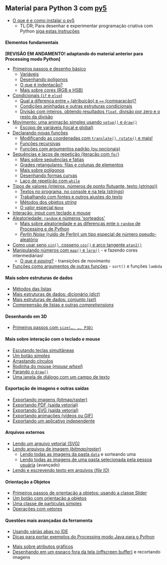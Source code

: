 ## Material para Python 3 com [py5](https://py5.ixora.io)

- [O que é e como instalar o py5](https://abav.lugaralgum.com/como-instalar-p5/)
  - TL:DR; Para desenhar e experimentar programação criativa com Python [siga estas instruções](https://abav.lugaralgum.com/como-instalar-py5/#1-baixe-e-instale-o-thonny-ide-vers%C3%A3o-337-alt)

#### Elementos fundamentais

**[REVISÃO EM ANDAMENTO! adaptando do material anterior para Processing modo Python]**

- [Primeiros passos e desenho básico](desenho-basico_py.md)
  - [Variáveis](variaveis.md)
  - [Desenhando polígonos](poligonos_1.md) 
  - [O que é indentação?](indentacao.md) 
  - [Mais sobre cores (RGB e HSB)](mais_sobre_cores.md)
- [Condicionais (`if` e `else`)](condicionais_py.md)
  - [Qual a diferença entre `=` (atribuição) e `==` (comparação)?](atribuicao-e-comparacao.md)
  - [Condições aninhadas e outras estruturas condicionais](condicionais_2.md)
  - [Divisão com inteiros, obtendo resultados `float`, divisão por zero e o resto da divisão](divisao.md) 
- [Movimento: uma animação simples usando `setup()` e `draw()`](movimento_py.md)
  - [Escopo de variáveis (local e global)](escopo_py.md)
- [Declarando novas funções](funcoes_py.md)
  - [Modificando as coordenadas com `translate()`, `rotate()` e mais!](transformacoes_coordenadas.md)
  - [Funções recursivas](recursao_py.md)
  - [Funções com argumentos padrão (ou opcionais)](funcoes_2.md)
- [Sequências e laços de repetição (iteração com `for`)](lacos_py.md)
  - [Mais sobre sequências e fatias](mais_sequencias.md)
  - [Grades retangulares: filas e colunas de elementos](grades.md)
  - [Mais sobre polígonos](poligonos_2.md)
  - [Desenhando formas curvas](curvas.md) 
  - [Laço de repetição com `while`](while.md)
- [Tipos de valores (inteiros, números de ponto flutuante, texto (*strings*))](tipagem_py.md)
  - [Textos no programa, no console e na tela (*strings*)](strings_py.md)
  - [Trabalhando com fontes e outros ajustes do texto](tipografia.md)
  - [Métodos dos objetos *string*](string_methods.md)
  - [O valor especial `None`](None.md)
- [Interação: input com teclado e mouse](input_py.md)
- [Aleatoriedade: `random` e números 'sorteados'](aleatoriedade_1.md)
  - [Mais sobre aleatoriedade e as diferenças ente o `random` de Processing e de Python](aleatoriedade_2.md)
  - [*Perlin Noise* (ruído de Perlin) um tipo especial de número pseudo-aleatório](noise.md)
- [Como usar seno `sin()`, cosseno `cos()` e arco tangente `atan2()`](seno_cosseno_atan2.md)
- [Manipulando números com `map()` e `lerp()`](map_lerp.md) - e fazendo cores intermediárias!
  - [O que é *easing*?](easing.md) - transições de movimento
- [Funções como argumentos de outras funções](funcoes-como-argumentos.md) - `sort()` e funções `lambda`

#### Mais sobre estruturas de dados

- [Métodos das listas](list_methods.md)
- [Mais estruturas de dados: dicionário (_dict_)](dicionarios.md)
- [Mais estruturas de dados: conjunto (_set_)](conjuntos.md)
- [Compreensão de listas e outras *comprehensions*](comprehension.md)

#### Desenhando em 3D

- [Primeiros passos com `size(…, …, P3D)`](desenho-3D.md)

#### Mais sobre interação com o teclado e mouse

- [Escutando teclas simultâneas](teclas_simultaneas.md)
- [Um botão simples](botao_simples.md)
- [Arrastando círculos](arrastando_circulos.md)
- [Rodinha do mouse (*mouse wheel*)](rodinha_mouse.md)
- [Parando o `draw()`](no_loop.md)
- [Uma janela de diálogo com um campo de texto](input_janela.md)

#### Exportação de imagens e outras saídas

- [Exportando imagens (bitmap/raster)](exportando_imagem.md)
- [Exportando PDF (saída vetorial)](exportando_pdf.md)
- [Exportando SVG (saída vetorial)](exportando_svg.md)
- [Exportando animações (vídeos ou GIF)](exportar_animacoes.md) 
- [Exportando um aplicativo independente](export_application.md)

#### Arquivos externos

- [Lendo um arquivo vetorial (SVG)](recursos_vetoriais_externos.md)
- [Lendo arquivos de imagem (*bitmap/raster*)](imagens_externas.md)
  - [Lendo todas as imagens da pasta `data`](imagens_externas_pasta2.md) e sorteando uma
  - [Lendo todas as imagens de uma pasta selecionada pela pessoa usuária](imagens_externas_pasta.md) (avançado)
- [Lendo e escrevendo texto em arquivos (*file IO*)](file_IO.md)

#### Orientação a Objetos

- [Primeiros passos de orientação a objetos: usando a classe Slider](slider_com_OO.md)
- [Um botão com orientação a objetos](botao_com_OO.md)
- [Uma classe de partículas simples](particulas.md)
- [Operações com vetores](vetores.md)
<!-- - [Introdução a orientação a objetos com bandeirinhas](https://abav.lugaralgum.com/mestrado/bandeirinhas/) (página externa) -->

#### Questões mais avançadas da ferramenta

- [Usando várias abas no IDE](modulos.md)
- [Dicas para portar exemplos do Processing modo Java para o Python](java_para_python.md)
<!--- [Mais sobre Python, Jython e Java](http://arteprog.space/Processando-Processing/tutoriais-PT/python-Python_Jython_e_Java) (página externa) -->
- [Mais sobre atributos gráficos](mais_atributos_graficos.md)
- [Desenhando em um espaço fora da tela (offscreen buffer)](offscreen_buffer.md) e recortando imagens
<!--- [Manipulando a janela](mais_que_size.md) (tela cheia, redimensionamento e múltiplas janelas) -->


<!--
### Pequenos projetos e outros exemplos

- [Módulos ou mosaicos de Truchet](truchet.md)
- [Jogo PONG](https://github.com/villares/material-aulas/tree/master/pong) - Estudos para o fazer um jogo
- [`caneta_automatica_py`](caneta_automatica) - Módulo para desenhar inspirado na tartaruga de Logo
- [Lousa mágica](https://abav.lugaralgum.com/lousa-magica) - Desenho com Arduino e potenciômetros
-->

